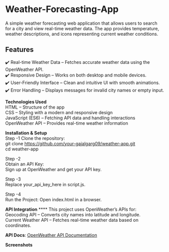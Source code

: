 # Weather-Forecasting-App

A simple weather forecasting web application that allows users to search for a city and view real-time weather data. The app provides temperature, weather descriptions, and icons representing current weather conditions.

<h2>Features<br> </h2>
✔️ Real-time Weather Data – Fetches accurate weather data using the OpenWeather API. <br>
✔️ Responsive Design – Works on both desktop and mobile devices. <br>
✔️ User-Friendly Interface – Clean and intuitive UI with smooth animations. <br>
✔️ Error Handling – Displays messages for invalid city names or empty input. <br>

**Technologies Used** <br>
HTML – Structure of the app <br>
CSS – Styling with a modern and responsive design <br>
JavaScript (ES6) – Fetching API data and handling interactions <br>
OpenWeather API – Provides real-time weather information <br>

**Installation & Setup** <br>
Step -1
Clone the repository: <br>
git clone https://github.com/your-gajalgarg09/weather-app.git <br>
cd weather-app <br>

Step -2 <br>
Obtain an API Key:  <br>
Sign up at OpenWeather and get your API key. <br>

Step -3 <br>
Replace your_api_key_here in script.js.

Step -4 <br>
Run the Project: Open index.html in a browser.

**API Integration** ****
This project uses OpenWeather’s APIs for: <br>
Geocoding API – Converts city names into latitude and longitude.  <br>
Current Weather API – Fetches real-time weather data based on coordinates. <br>

**API Docs**: [OpenWeather API Documentation](https://www.postman.com/api-evangelist/openweathermap/documentation/muem9d9/openweathermap)


**Screenshots**

